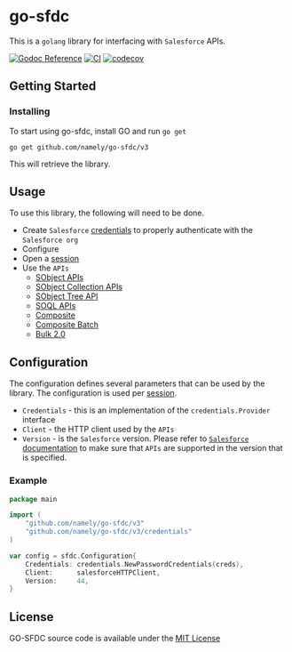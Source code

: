# go-sfdc
This is a `golang` library for interfacing with `Salesforce` APIs.

[![Godoc Reference][godoc-img]][godoc-url] [![CI][ci-img]][ci-url] [![codecov][codecov-img]][codecov-url]

## Getting Started
### Installing
To start using go-sfdc, install GO and run `go get`
```
go get github.com/namely/go-sfdc/v3
```
This will retrieve the library.

## Usage
To use this library, the following will need to be done.
* Create `Salesforce` [credentials](./credentials/README.md) to properly authenticate with the `Salesforce org`
* Configure
* Open a [session](./session/README.md)
* Use the `APIs`
  - [SObject APIs](./sobject/README.md)
  - [SObject Collection APIs](./sobject/collections/README.md)
  - [SObject Tree API](./sobject/tree/README.md)
  - [SOQL APIs](./soql/README.md)
  - [Composite](./composite/README.md)
  - [Composite Batch](./composite/batch/README.md)
  - [Bulk 2.0](./bulk/README.md)

## Configuration
The configuration defines several parameters that can be used by the library.  The configuration is used per [session](./session/README.md).
* `Credentials` - this is an implementation of the `credentials.Provider` interface
* `Client` - the HTTP client used by the `APIs`
* `Version` - is the `Salesforce` version.  Please refer to [`Salesforce` documentation](https://developer.salesforce.com/docs/atlas.en-us.api_rest.meta/api_rest/intro_what_is_rest_api.htm) to make sure that `APIs` are supported in the version that is specified.
### Example
```go
package main

import (
	"github.com/namely/go-sfdc/v3"
	"github.com/namely/go-sfdc/v3/credentials"
)

var config = sfdc.Configuration{
	Credentials: credentials.NewPasswordCredentials(creds),
	Client:      salesforceHTTPClient,
	Version:     44,
}
```

## License
GO-SFDC source code is available under the [MIT License](LICENSE.txt)

[godoc-img]: https://godoc.org/github.com/namely/go-sfdc?status.svg
[godoc-url]: https://godoc.org/github.com/namely/go-sfdc

[ci-img]: https://github.com/namely/go-sfdc/workflows/CI/badge.svg
[ci-url]: https://github.com/namely/go-sfdc/actions?query=workflow%3A%22CI%22

[codecov-img]: https://codecov.io/gh/namely/go-sfdc/branch/master/graph/badge.svg
[codecov-url]: https://codecov.io/gh/namely/go-sfdc

